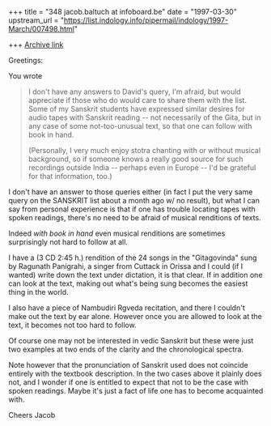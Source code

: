 +++
title = "348 jacob.baltuch at infoboard.be"
date = "1997-03-30"
upstream_url = "https://list.indology.info/pipermail/indology/1997-March/007498.html"

+++
[Archive link](https://list.indology.info/pipermail/indology/1997-March/007498.html)

Greetings:

You wrote

>I don't have any answers to David's query, I'm afraid, but would appreciate
>if those who do would care to share them with the list. Some of my Sanskrit
>students have expressed similar desires for audio tapes with Sanskrit
>reading -- not necessarily of the Gita, but in any case of some
>not-too-unusual text, so that one can follow with book in hand.
>
>(Personally, I very much enjoy stotra chanting with or without musical
>background, so if someone knows a really good source for such recordings
>outside India -- perhaps even in Europe -- I'd be grateful for that
>information, too.)

I don't have an answer to those queries either (in fact I put
the very same query on the SANSKRIT list about a month ago w/
no result), but what I can say from personal experience is
that if one has trouble locating tapes with spoken readings,
there's no need to be afraid of musical renditions of texts.

Indeed *with book in hand* even musical renditions are
sometimes surprisingly not hard to follow at all.

I have a (3 CD 2:45 h.) rendition of the 24 songs in the
"Gitagovinda" sung by Ragunath Panigrahi, a singer from Cuttack
in Orissa and I could (if I wanted) write down the text under
dictation, it is that clear. If in addition one can look
at the text, making out what's being sung becomes the easiest
thing in the world.

I also have a piece of Nambudiri Rgveda recitation, and there
I couldn't make out the text by ear alone. However once you
are allowed to look at the text, it becomes not too hard to
follow.

Of course one may not be interested in vedic Sanskrit but
these were just two examples at two ends of the clarity and
the chronological spectra.

Note however that the pronunciation of Sanskrit used does not
coincide entirely with the textbook description. In the two
cases above it plainly does not, and I wonder if one is entitled
to expect that not to be the case with spoken readings. Maybe
it's just a fact of life one has to become acquainted with.

Cheers
Jacob






